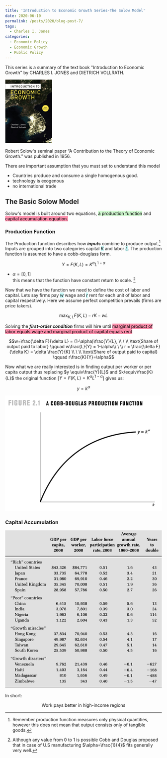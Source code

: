 ```yaml
---
title: 'Introduction to Economic Growth Series-The Solow Model'
date: 2020-06-10
permalink: /posts/2020/blog-post-7/
tags:
  - Charles I. Jones
categories:
  - Economic Policy
  - Economic Growth
  - Public Policy
---
```

<!-- Local 에서 보면서 editing 하려면 includes에서 불러와야함. 단, Github url 문제로 Deploy상에는 정상적으로 import가 안됨으로 
로컬용으로 include코드를 추가하고
Github용으로는 link tag를 추가함-->
<!-- <link href="{{ site.baseurl }}/lelias.github.io/assets/css/econ_series.css" rel="stylesheet"> -->

<style>
  @import url('https://fonts.googleapis.com/css2?family=Playfair+Display:wght@900&display=swap');
  {% include blog_css/econ_series.css %}
</style>

This series is a summary of the text book "Introduction to Economic Growth" by CHARLES I. JONES and DIETRICH VOLLRATH.

<p align = "left">
  <img src = "https://github.com/elias-lee/lelias.github.io/blob/master/_posts/resources/econ_growth/econ_growth_cover.png?raw=true" style="max-width: 30%;">
</p>

Robert Solow's seminal paper “A Contribution to the Theory of Economic Growth.” was published in 1956. 

There are important assumption that you must set to understand this model 
- Countries produce and consume a single homogenous good. 
- technology is exogenous
- no international trade

## The Basic Solow Model
Solow's model is built around two equations, <mark style="background: #BBFABBA6;">a production function</mark> and <mark style="background: #FF5582A6;">capital accumulation equation.</mark> 

### Production Function
The Production function describes how ***inputs*** combine to produce output.[^1] Inputs are grouped into two categories capital <mark style="background: #ABF7F7A6;">$K$</mark>  and labor <mark style="background: #ABF7F7A6;">$L$</mark>. The production function is assumed to have a cobb-douglass form. 

$$ Y = F(K,L) = K^\alpha L^{1-\alpha}$$

- $\alpha = [0,1]$  
this means that the function have constant return to scale. [^2]

Now that we have the function we need to define the cost of labor and capital. Lets say firms pay <mark style="background: #ABF7F7A6;">$w$</mark> wage and <mark style="background: #ABF7F7A6;">$r$</mark> rent for each unit of labor and capital respectively. Here we assume perfect competition prevails (firms are price takers). 

$$\max_{K,L} F(K,L)-rK-wL$$

Solving the __*first-order condition*__ firms will hire until <mark style="background: #FF5582A6;">marginal product of labor equals wage and marginal product of capital equals rent</mark>

$$w=\frac{\delta F}{\delta L} = (1-\alpha)\frac{Y}{L}, \\ \ \\ \text{Share of output paid to labor} \qquad w\frac{L}{Y} = 1-\alpha\\ \ \\ r = \frac{\delta F}{\delta K} = \delta \frac{Y}{K} \\ \ \\ \text{Share of output paid to capital} \qquad r\frac{K}{Y}=\alpha$$ 


Now what we are really interested is in finding output per worker or per capita output thus replacing $y \equiv\frac{Y}{L}$ and $k\equiv\frac{K}{L}$ the original function [$Y = F(K,L) = K^\alpha L^{1-\alpha}$] gives us: 

$$y=k^\alpha $$

![World GDP Growth Rate](https://github.com/elias-lee/lelias.github.io/blob/master/_posts/resources/econ_growth/cobb-douglas-pf.png?raw=true)



### Capital Accumulation
<!-- TODO: from page 24  -->


















[^1]: Remember production function measures only physical quantities, however this does not mean that output consists only of tangible goods. 

[^2]: Although any value from 0 to 1 is possible Cobb and Douglas proposed that in case of U.S manufacturing $\alpha=\frac{1}{4}$ fits generally very well. 















![](https://github.com/elias-lee/lelias.github.io/blob/master/_posts/resources/econ_growth/econ_stats_on_growth.png?raw=true)


In short: 
<p style="text-align: center;"> Work pays better in high-income regions </p>


